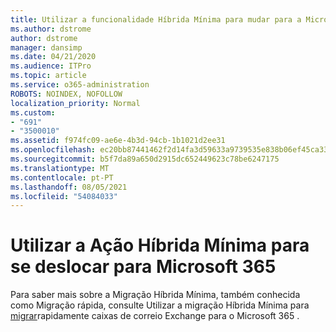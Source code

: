 ```yaml
---
title: Utilizar a funcionalidade Híbrida Mínima para mudar para a Microsoft
ms.author: dstrome
author: dstrome
manager: dansimp
ms.date: 04/21/2020
ms.audience: ITPro
ms.topic: article
ms.service: o365-administration
ROBOTS: NOINDEX, NOFOLLOW
localization_priority: Normal
ms.custom:
- "691"
- "3500010"
ms.assetid: f974fc09-ae6e-4b3d-94cb-1b1021d2ee31
ms.openlocfilehash: ec20bb87441462f2d14fa3d59633a9739535e838b06ef45ca33082a9c018d55c
ms.sourcegitcommit: b5f7da89a650d2915dc652449623c78be6247175
ms.translationtype: MT
ms.contentlocale: pt-PT
ms.lasthandoff: 08/05/2021
ms.locfileid: "54084033"
---
```

# <a name="using-minimal-hybrid-to-move-to-microsoft-365"></a>Utilizar a Ação Híbrida Mínima para se deslocar para Microsoft 365

Para saber mais sobre a Migração Híbrida Mínima, também conhecida como Migração rápida, consulte Utilizar a migração Híbrida Mínima para [migrar](https://docs.microsoft.com/Exchange/mailbox-migration/use-minimal-hybrid-to-quickly-migrate)rapidamente caixas de correio Exchange para o Microsoft 365 .
